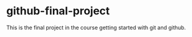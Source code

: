 # github-final-project
This is the final project in the course getting started with git and github.
